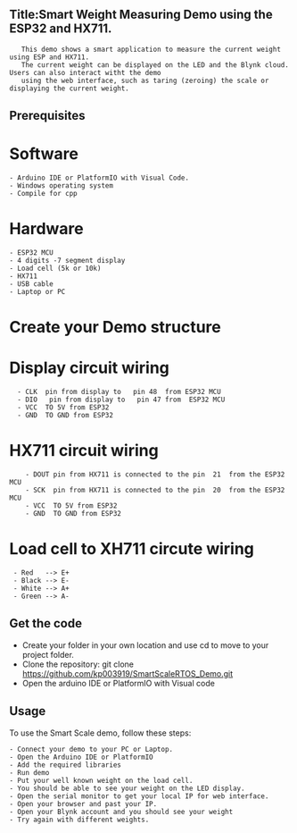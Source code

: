 ## Title:Smart Weight Measuring Demo using the ESP32 and HX711. 
       This demo shows a smart application to measure the current weight using ESP and HX711.
       The current weight can be displayed on the LED and the Blynk cloud. Users can also interact witht the demo 
       using the web interface, such as taring (zeroing) the scale or displaying the current weight. 
       
## Prerequisites
  # Software  
    - Arduino IDE or PlatformIO with Visual Code.
    - Windows operating system
    - Compile for cpp
    
 # Hardware 
    - ESP32 MCU 
    - 4 digits -7 segment display 
    - Load cell (5k or 10k)
    - HX711 
    - USB cable 
    - Laptop or PC 
    
# Create your Demo structure 
   # Display circuit wiring 
      - CLK  pin from display to   pin 48  from ESP32 MCU
      - DIO   pin from display to   pin 47 from  ESP32 MCU 
      - VCC  TO 5V from ESP32 
      - GND  TO GND from ESP32 

   # HX711 circuit wiring
        - DOUT pin from HX711 is connected to the pin  21  from the ESP32 MCU 
        - SCK  pin from HX711 is connected to the pin  20  from the ESP32 MCU
        - VCC  TO 5V from ESP32 
        - GND  TO GND from ESP32 
        
  # Load cell to XH711 circute wiring 
     - Red   --> E+
     - Black --> E-
     - White --> A+
     - Green --> A-
     
    
## Get the code  
   - Create your folder in your own location and use cd to move to your project folder. 
   - Clone the repository:
         git clone https://github.com/kp003919/SmartScaleRTOS_Demo.git
   - Open the arduino IDE or PlatformIO with Visual code

##  Usage
 To use the Smart Scale demo, follow these steps:

    - Connect your demo to your PC or Laptop. 
    - Open the Arduino IDE or PlatformIO 
    - Add the required libraries
    - Run demo 
    - Put your well known weight on the load cell. 
    - You should be able to see your weight on the LED display. 
    - Open the serial monitor to get your local IP for web interface. 
    - Open your browser and past your IP. 
    - Open your Blynk account and you should see your weight 
    - Try again with different weights. 


    
    
  
